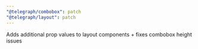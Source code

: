 ```yaml
---
"@telegraph/combobox": patch
"@telegraph/layout": patch
---
```


Adds additional prop values to layout components + fixes combobox height issues

